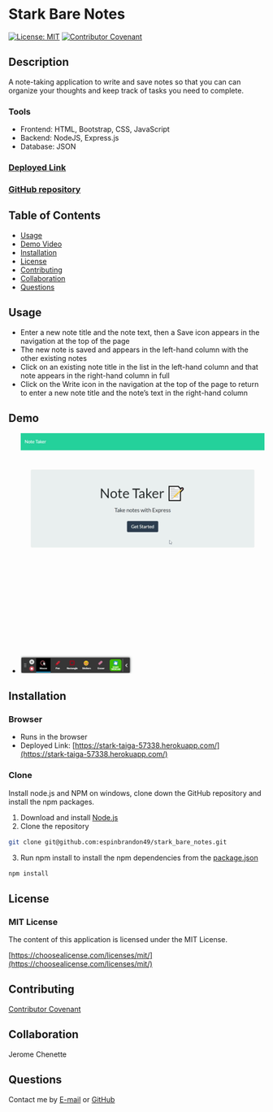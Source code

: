 # Stark Bare Notes
[![License: MIT](https://img.shields.io/badge/License-MIT-yellow.svg)](https://opensource.org/licenses/MIT)
[![Contributor Covenant](https://img.shields.io/badge/Contributor%20Covenant-2.1-4baaaa.svg)](code_of_conduct.md)

## Description 
A note-taking application to write and save notes so that you can can organize your thoughts and keep track of tasks you need to complete. 

### Tools
 - Frontend: HTML, Bootstrap, CSS, JavaScript
 - Backend: NodeJS, Express.js 
 - Database:  JSON

### [Deployed Link](https://stark-taiga-57338.herokuapp.com/)
### [GitHub repository](https://github.com/espinbrandon49/stark_bare_notes)

## Table of Contents 
  * [Usage](#usage)
  * [Demo Video](#demo)
  * [Installation](#installation)
  * [License](#license)
  * [Contributing](#contributing)
  * [Collaboration](#collaboration)
  * [Questions](#questions)

  ## Usage 
* Enter a new note title and the note  text, then a Save icon appears in the navigation at the top of the page
* The new note is saved and appears in the left-hand column with the other existing notes
* Click on an existing note title in the list in the left-hand column and that note appears in the right-hand column in full
* Click on the Write icon in the navigation at the top of the page to return to enter a new note title and the note’s text in the right-hand column

## Demo
 - ![demo video](./Assets/usageDemo.gif)
  
## Installation
### Browser
* Runs in the browser
* Deployed Link: [https://stark-taiga-57338.herokuapp.com/](https://stark-taiga-57338.herokuapp.com/)

### Clone
Install node.js and NPM on windows, clone down the GitHub repository and install the npm packages.
1. Download and install [Node.js](https://nodejs.org/en/download/)
2. Clone the repository
```bash
git clone git@github.com:espinbrandon49/stark_bare_notes.git
```
3. Run npm install to install the npm dependencies from the [package.json](./package.json)
```bash
npm install
```

## License 
### MIT License 
The content of this application is licensed under the MIT License. 

[https://choosealicense.com/licenses/mit/](https://choosealicense.com/licenses/mit/) 

## Contributing 

[Contributor Covenant](https://www.contributor-covenant.org/)

## Collaboration
Jerome Chenette

## Questions 

Contact me by [E-mail](mailto:espinbrandon49@gmail.com) or [GitHub](https://github.com/espinbrandon49)